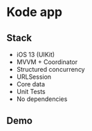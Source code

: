 # Kode app

## Stack

- iOS 13 (UIKit)
- MVVM + Coordinator
- Structured concurrency
- URLSession
- Core data
- Unit Tests
- No dependencies

## Demo
